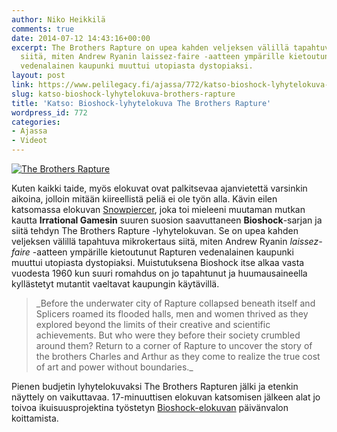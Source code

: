 ```yaml
---
author: Niko Heikkilä
comments: true
date: 2014-07-12 14:43:16+00:00
excerpt: The Brothers Rapture on upea kahden veljeksen välillä tapahtuva mikrokertaus
  siitä, miten Andrew Ryanin laissez-faire -aatteen ympärille kietoutunut Rapturen
  vedenalainen kaupunki muuttui utopiasta dystopiaksi.
layout: post
link: https://www.pelilegacy.fi/ajassa/772/katso-bioshock-lyhytelokuva-brothers-rapture
slug: katso-bioshock-lyhytelokuva-brothers-rapture
title: 'Katso: Bioshock-lyhytelokuva The Brothers Rapture'
wordpress_id: 772
categories:
- Ajassa
- Videot
---
```


[![The Brothers Rapture](http://www.pelilegacy.fi/wp-content/uploads/2014/07/the-brothers-rapture.png)](http://www.pelilegacy.fi/wp-content/uploads/2014/07/the-brothers-rapture.png)

Kuten kaikki taide, myös elokuvat ovat palkitsevaa ajanvietettä varsinkin aikoina, jolloin mitään kiireellistä peliä ei ole työn alla. Kävin eilen katsomassa elokuvan [Snowpiercer](http://blog.keittopaiva.com/snowpiercer-nayttaa-etta-etela-korea-parjaa-ilman-hollywoodia/), joka toi mieleeni muutaman mutkan kautta **Irrational Gamesin** suuren suosion saavuttaneen **Bioshock**-sarjan ja siitä tehdyn The Brothers Rapture -lyhytelokuvan. Se on upea kahden veljeksen välillä tapahtuva mikrokertaus siitä, miten Andrew Ryanin _laissez-faire_ -aatteen ympärille kietoutunut Rapturen vedenalainen kaupunki muuttui utopiasta dystopiaksi. Muistutuksena Bioshock itse alkaa vasta vuodesta 1960 kun suuri romahdus on jo tapahtunut ja huumausaineella kyllästetyt mutantit vaeltavat kaupungin käytävillä.



<blockquote>_Before the underwater city of Rapture collapsed beneath itself and Splicers roamed its flooded halls, men and women thrived as they explored beyond the limits of their creative and scientific achievements. But who were they before their society crumbled around them? Return to a corner of Rapture to uncover the story of the brothers Charles and Arthur as they come to realize the true cost of art and power without boundaries._</blockquote>



Pienen budjetin lyhytelokuvaksi The Brothers Rapturen jälki ja etenkin näyttely on vaikuttavaa. 17-minuuttisen elokuvan katsomisen jälkeen alat jo toivoa ikuisuusprojektina työstetyn [Bioshock-elokuvan](http://bioshock.wikia.com/wiki/BioShock_(film)) päivänvalon koittamista.


